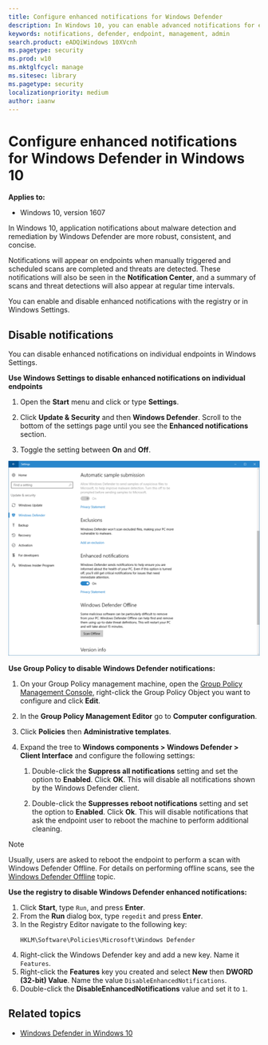 ```yaml
---
title: Configure enhanced notifications for Windows Defender
description: In Windows 10, you can enable advanced notifications for endpoints throughout your enterprise network.
keywords: notifications, defender, endpoint, management, admin
search.product: eADQiWindows 10XVcnh
ms.pagetype: security
ms.prod: w10
ms.mktglfcycl: manage
ms.sitesec: library
ms.pagetype: security
localizationpriority: medium
author: iaanw
---
```


# Configure enhanced notifications for Windows Defender in Windows 10

**Applies to:**

- Windows 10, version 1607

In Windows 10, application notifications about malware detection and remediation by Windows Defender are more robust, consistent, and concise.

Notifications will appear on endpoints when manually triggered and scheduled scans are completed and threats are detected. These notifications will also be seen in the **Notification Center**, and a summary of scans and threat detections will also appear at regular time intervals.

You can enable and disable enhanced notifications with the registry or in Windows Settings. 

## Disable notifications

You can disable enhanced notifications on individual endpoints in Windows Settings. 

**Use Windows Settings to disable enhanced notifications on individual endpoints**

1. Open the **Start** menu and click or type **Settings**.

1. Click **Update & Security** and then **Windows Defender**. Scroll to the bottom of the settings page until you see the **Enhanced notifications** section.

1. Toggle the setting between **On** and **Off**.

![Windows Defender enhanced notifications](images/defender/enhanced-notifications.png)



**Use Group Policy to disable Windows Defender notifications:**

1.  On your Group Policy management machine, open the [Group Policy Management Console](https://technet.microsoft.com/library/cc731212.aspx), right-click the Group Policy Object you want to configure and click **Edit**.

3.  In the **Group Policy Management Editor** go to **Computer configuration**.

4.  Click **Policies** then **Administrative templates**.

5.  Expand the tree to **Windows components > Windows Defender > Client Interface** and configure the following settings:
    
    1.  Double-click the **Suppress all notifications** setting and set the option to **Enabled**. Click **OK**. This will disable all notifications shown by the Windows Defender client.
    
    1.  Double-click the **Suppresses reboot notifications** setting and set the option to **Enabled**. Click **Ok**. This will disable notifications that ask the endpoint user to reboot the machine to perform additional cleaning.
>[!NOTE]
>Usually, users are asked to reboot the endpoint to perform a scan with Windows Defender Offline. For details on performing offline scans, see the [Windows Defender Offline](windows-defender-offline.md#manage-notifications) topic.

**Use the registry to disable Windows Defender enhanced notifications:**

1. Click **Start**, type `Run`, and press **Enter**.
2. From the **Run** dialog box, type `regedit` and press **Enter**.
3. In the Registry Editor navigate to the following key:
    ```
    HKLM\Software\Policies\Microsoft\Windows Defender
    ``` 
4. Right-click the Windows Defender key and add a new key. Name it `Features`. 
5. Right-click the **Features** key you created and select **New** then **DWORD (32-bit) Value**. Name the value `DisableEnhancedNotifications`.
6. Double-click the **DisableEnhancedNotifications** value and set it to `1`.


## Related topics

- [Windows Defender in Windows 10](windows-defender-in-windows-10.md)